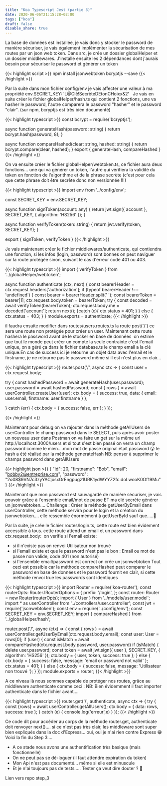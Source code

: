 ```yaml
---
title: "Koa Typescript Jest (partie 3)"
date: 2020-06-06T21:15:28+02:00
tags: ["koa"]
draft: false
disable_share: true
---
```


La base de données est installée, je vais donc y stocker le password de manière sécuriser, je vais également implémenter la sécurisation de mes routes par un json web token.
Dans src, je crée un dossier globalHelper et un dossier middlewares.
J'installe ensuite les 2 dépendances dont j'aurais besoin pour sécuriser le password et générer un token

{{< highlight script >}}
npm install jsonwebtoken bcryptjs --save
{{< /highlight >}}

Par la suite dans mon fichier config/env je vais affecter une valeur à ma propriété env.SECRET_KEY: 'L@Clè!SecrèteDEtonCHoixx&2'  
Je vais en suite créer le fichier globalHelper/hash.ts qui contient 2 fonctions, une va hasher le password, l'autre comparera le password "hasher" et le password "clair". (sur npm,  bcryptjs est très bien documenté)

{{< highlight typescript >}}
const bcrypt = require('bcryptjs');

async function generateHash(password: string) {
return bcrypt.hash(password, 8);
}

async function compareHashed(clear: string, hashed: string) {
return bcrypt.compare(clear, hashed);
}
export {
generateHash,
compareHashed
}
{{< /highlight >}}

On va ensuite créer le fichier globalHelper/webtoken.ts, ce fichier aura deux fonctions… une qui va générer un token, l'autre qui vérifiera la validité du token en fonction de l'algorithme et de la phrase secrète (c'est pour cela que cette phrase doit être secrète donc non versionnée !!!)

{{< highlight typescript >}}
import env from '../config/env';


const SECRET_KEY = env.SECRET_KEY;


async function signToken(account: any) {
return jwt.sign({ account }, SECRET_KEY, { algorithm: 'HS256' });
}


async function verifyToken(token: string) {
return jwt.verify(token, SECRET_KEY);
}


export {
signToken,
verifyToken
}
{{< /highlight >}}

Je vais maintenant créer le fichier middlewares/authenticate, qui contiendra une fonction, si les infos (login, password) sont bonnes on peut naviguer sur la route protégée sinon, suivant le cas d'erreur code 401 ou 403.

{{< highlight typescript >}}
import { verifyToken } from '../globalHelper/webtoken';


async function authenticate (ctx, next) {
const bearerHeader = ctx.request.headers['authorization'];
if (typeof bearerHeader !== 'undefined') {
const bearer = bearerHeader.split(' ');
const bearerToken = bearer[1];
ctx.request.body.token = bearerToken;
try {
     const decoded = await verifyToken(bearerToken);
     ctx.request.body.me = decoded['account'];
     return next();
    }catch (e){
ctx.status = 401;
     }
  } else {
ctx.status = 403;
  }
}
module.exports = authenticate;
{{< /highlight >}}

il faudra ensuite modifier dans routes/users.routes.ts la route post('/') ce sera une route non protégée pour créer un user.
Maintenant cette route hashera le password avant de le stocker en base de données
 on estime que tout le monde peut créer un compte la seule contrainte c'est l'email unique, on a géré ça dans le fichier database.ts le champ email a la clé unique.En cas de success ici je retourne un objet data avec l'email et le firstname, je ne retourne pas le password même si il est n'est plus en clair…

{{< highlight typescript >}}
router.post('/', async ctx => {
const user = ctx.request.body;


try {
 const hashedPassword = await generateHash(user.password);
 user.password = await hashedPassword;
 const { rows } = await userController.createUser(user);
 ctx.body = { success: true, data: { email: user.email, firstname:     user.firstname } };


} catch (err) {
ctx.body = { success: false, err };
}
});

{{< /highlight >}}

Maintenant pour debug on va rajouter dans la méthode getAllUsers de userController le champ password dans le SELECT, puis après avoir poster un nouveau user dans Postman on va faire un get sur la même url http://localhost:3000/users et si tout s'est bien passé on verra un champ password comme le mien….mon mot de passe original était password  😮
le hash a été réalisé par la méthode generateHash
NB: penser à supprimer le champs password dans getAllUsers

{{< highlight json >}}
{
"id": 20,
"firstname": "Bob",
"email": "bobby2@entreprise.com",
"password": "$2a$08$9VN7c3zyYACjosxGrEngpugz1URK1ydWYYZ2fc.doLwooK0Of19Mu"
}
{{< /highlight >}}

Maintenant que mon password est sauvagardé de manière sécuriser, je vais pouvoir grâce à l'ensemble email/mot de passe ET ma clé secrète générer un jsonwebtoken….
Challenge : Créer la méthode getUserByEmail dans userController, cette méthode servira pour le login et la création du jsonwebtoken…. elle ressemble énormément à getUserById sauf que…..🤔


Par la suite, je crée le fichier routes/login.ts, cette route est bien évidement accessible à tous.
cette route attend un email et un password dans ctx.request.body: 
on verifie si l'email existe:

- si il n'existe pas on renvoi Utilisateur non trouvé
- si l'email existe et que le password n'est pas le bon : Email ou mot de passe non valide, code 401 (non autorisé)
- si l'ensemble email/password est correct on crée un jsonwebtoken
Tout ceci est possible car la méthode compareHashed peut comparer le password en base de données et le password fournit en clair, si cette méthode renvoi true les passwords sont identiques

{{< highlight typescript >}}
import Router = require('koa-router');
const routerOpts: Router.IRouterOptions = { prefix: '/login', };
const router: Router = new Router(routerOpts);
import { User } from '../models/user.model';
import * as userController from '../controllers/user.controller';
const jwt = require('jsonwebtoken');
const env = require('../config/env');
const SECRET_KEY = env.SECRET_KEY;
import { compareHashed } from '../globalHelper/hash';


router.post('/', async (ctx) => {
const { rows } = await userController.getUserByEmail(ctx.request.body.email);
const user: User = rows[0];
if (user) {
const isMatch = await compareHashed(ctx.request.body.password, user.password)
if (isMatch) {
delete user.password;
const token = await jwt.sign({ user }, SECRET_KEY, { algorithm: 'HS256' });
ctx.body = { user, token, success: true };
} else {
ctx.body = { success: false, message: 'email or password not valid' };
ctx.status = 401;
}
} else {
ctx.body = { success: false, message: 'Utilisateur non trouvé
'};
}
});
module.exports = router;
{{< /highlight >}}

A ce niveau là nous sommes capable de protéger nos routes, grâce au middleware authenticate comme ceci :
NB: Bien évidemment il faut importer authenticate dans le fichier avant….

{{< highlight typescript >}}
router.get('/', authenticate, async ctx => {
try {
  const  {rows}  = await userController.getAllUsers();
  ctx.body = { data: rows, success: true };
  } catch (e) {
    console.log('erreur',e)
  }
});
{{< /highlight >}}

Ce code dit pour accéder au corps de la méthode router.get, authenticate doit renvoyer next()…. si ce n'est pas très clair, les middleware sont super bien expliqués dans la doc d'Express… oui, oui je n'ai rien contre Express  😁
Voici la fin du Step 3…. 
- A ce stade nous avons une authentification très basique (mais fonctionnelle)
- On ne peut pas se dé-loguer (il faut attendre expiration du token)
- Mon Api n'est pas documenté… même si elle est minuscule
- Et je n'ai toujours pas de tests….. Tester ça veut dire douter ? 🤔

Lien vers repo step_3

